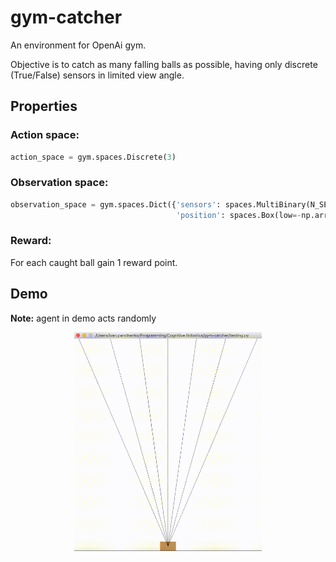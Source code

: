 # gym-catcher

An environment for OpenAi gym.

Objective is to catch as many falling balls as possible, having only discrete (True/False) sensors in limited view angle.

## Properties

### Action space:
```python
action_space = gym.spaces.Discrete(3)
```

### Observation space:
```python
observation_space = gym.spaces.Dict({'sensors': spaces.MultiBinary(N_SENSORS),
                                     'position': spaces.Box(low=-np.array([MIN_X_COORD]), high=np.array([MAX_X_COORD]))})

```

### Reward:
For each caught ball gain 1 reward point.


## Demo
**Note:** agent in demo acts randomly

<p align="center">
  <img src="https://github.com/piaxar/gym-catcher/blob/master/demo/demo.gif" width="300" height="350">
</p>




